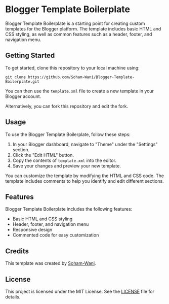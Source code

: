 # Blogger Template Boilerplate

Blogger Template Boilerplate is a starting point for creating custom templates for the Blogger platform. The template includes basic HTML and CSS styling, as well as common features such as a header, footer, and navigation menu. 

## Getting Started

To get started, clone this repository to your local machine using:

```
git clone https://github.com/Soham-Wani/Blogger-Template-Boilerplate.git
```

You can then use the `template.xml` file to create a new template in your Blogger account. 

Alternatively, you can fork this repository and edit the fork.

## Usage

To use the Blogger Template Boilerplate, follow these steps:

1. In your Blogger dashboard, navigate to "Theme" under the "Settings" section.
2. Click the "Edit HTML" button.
3. Copy the contents of `template.xml` into the editor.
4. Save your changes and preview your new template.

You can customize the template by modifying the HTML and CSS code. The template includes comments to help you identify and edit different sections.

## Features

Blogger Template Boilerplate includes the following features:

- Basic HTML and CSS styling
- Header, footer, and navigation menu
- Responsive design
- Commented code for easy customization

## Credits

This template was created by [Soham-Wani](https://github.com/Soham-Wani).

## License

This project is licensed under the MIT License. See the [LICENSE](https://github.com/Soham-Wani/Blogger-Template-Boilerplate/blob/main/License) file for details.
